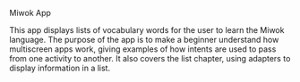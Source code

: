Miwok App

This app displays lists of vocabulary words for the user to learn the Miwok language.
The purpose of the app is to make a beginner understand how multiscreen apps work, giving examples of how intents are used to pass from one activity to another. 
It also covers the list chapter, using adapters to display information in a list.
